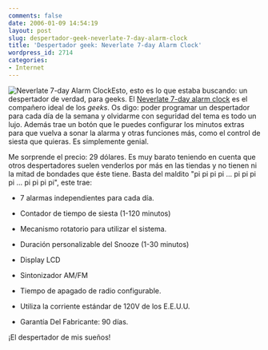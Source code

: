 ```yaml
---
comments: false
date: 2006-01-09 14:54:19
layout: post
slug: despertador-geek-neverlate-7-day-alarm-clock
title: 'Despertador geek: Neverlate 7-day Alarm Clock'
wordpress_id: 2714
categories:
- Internet
---
```


![Neverlate 7-day Alarm Clock](/images/neverlate_clock.jpg)Esto, esto es lo que estaba buscando: un despertador de verdad, para geeks. El [Neverlate 7-day alarm clock](http://www.thinkgeek.com/homeoffice/lights/788e/) es el compañero ideal de los _geeks_. Os digo: poder programar un despertador para cada día de la semana y olvidarme con seguridad del tema es todo un lujo. Además trae un botón que le puedes configurar los minutos extras para que vuelva a sonar la alarma y otras funciones más, como el control de siesta que quieras. Es simplemente genial.





Me sorprende el precio: 29 dólares. Es muy barato teniendo en cuenta que otros despertadores suelen venderlos por más en las tiendas y no tienen ni la mitad de bondades que éste tiene. Basta del maldito "pi pi pi pi ... pi pi pi pi ... pi pi pi pi", este trae:







  * 7 alarmas independientes para cada día.


  * Contador de tiempo de siesta (1-120 minutos)


  * Mecanismo rotatorio para utilizar el sistema.


  * Duración personalizable del Snooze (1-30 minutos)


  * Display LCD


  * Sintonizador AM/FM


  * Tiempo de apagado de radio configurable.


  * Utiliza la corriente estándar de 120V de los E.E.U.U.


  * Garantía Del Fabricante: 90 días.





¡El despertador de mis sueños!
